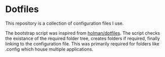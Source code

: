 # Dotfiles

This repository is a collection of configuration files I use.

The bootstrap script was inspired from [holman/dotfiles](https://github.com/holman/dotfiles). The script checks the existance of the required folder tree, creates folders if required, finally linking to the configuration file. This was primarily required for folders like .config which house multiple applications.
